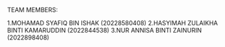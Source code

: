TEAM MEMBERS:

  1.MOHAMAD SYAFIQ BIN ISHAK (20228580408)
  2.HASYIMAH ZULAIKHA BINTI KAMARUDDIN (2022844538)
  3.NUR ANNISA BINTI ZAINURIN (2022898408)
